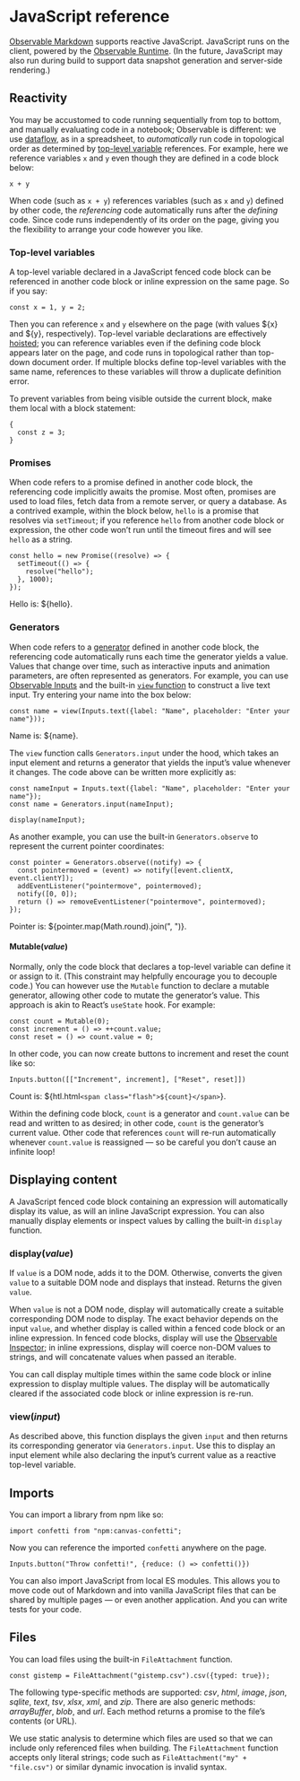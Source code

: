 # JavaScript reference

[Observable Markdown](./markdown) supports reactive JavaScript. JavaScript runs on the client, powered by the [Observable Runtime](https://github.com/observablehq/runtime). (In the future, JavaScript may also run during build to support data snapshot generation and server-side rendering.)

## Reactivity

You may be accustomed to code running sequentially from top to bottom, and manually evaluating code in a notebook; Observable is different: we use [dataflow](https://en.wikipedia.org/wiki/Dataflow_programming), as in a spreadsheet, to *automatically* run code in topological order as determined by [top-level variable](#top-level-variables) references. For example, here we reference variables `x` and `y` even though they are defined in a code block below:

```{js show}
x + y
```

When code (such as `x + y`) references variables (such as `x` and `y`) defined by other code, the *referencing* code automatically runs after the *defining* code. Since code runs independently of its order on the page, giving you the flexibility to arrange your code however you like.

### Top-level variables

A top-level variable declared in a JavaScript fenced code block can be referenced in another code block or inline expression on the same page. So if you say:

```{js show}
const x = 1, y = 2;
```

Then you can reference `x` and `y` elsewhere on the page (with values ${x} and ${y}, respectively). Top-level variable declarations are effectively [hoisted](https://developer.mozilla.org/en-US/docs/Glossary/Hoisting); you can reference variables even if the defining code block appears later on the page, and code runs in topological rather than top-down document order. If multiple blocks define top-level variables with the same name, references to these variables will throw a duplicate definition error.

To prevent variables from being visible outside the current block, make them local with a block statement:

```{js show}
{
  const z = 3;
}
```

### Promises

When code refers to a promise defined in another code block, the referencing code implicitly awaits the promise. Most often, promises are used to load files, fetch data from a remote server, or query a database. As a contrived example, within the block below, `hello` is a promise that resolves via `setTimeout`; if you reference `hello` from another code block or expression, the other code won’t run until the timeout fires and will see `hello` as a string.

```{js show}
const hello = new Promise((resolve) => {
  setTimeout(() => {
    resolve("hello");
  }, 1000);
});
```

Hello is: ${hello}.

### Generators

When code refers to a [generator](https://developer.mozilla.org/en-US/docs/Web/JavaScript/Reference/Global_Objects/Generator) defined in another code block, the referencing code automatically runs each time the generator yields a value. Values that change over time, such as interactive inputs and animation parameters, are often represented as generators. For example, you can use [Observable Inputs](https://github.com/observablehq/inputs) and the built-in [`view` function](#view(input)) to construct a live text input. Try entering your name into the box below:

```{js show}
const name = view(Inputs.text({label: "Name", placeholder: "Enter your name"}));
```

Name is: ${name}.

The `view` function calls `Generators.input` under the hood, which takes an input element and returns a generator that yields the input’s value whenever it changes. The code above can be written more explicitly as:

```{js no-run}
const nameInput = Inputs.text({label: "Name", placeholder: "Enter your name"});
const name = Generators.input(nameInput);

display(nameInput);
```

As another example, you can use the built-in `Generators.observe` to represent the current pointer coordinates:

```{js show}
const pointer = Generators.observe((notify) => {
  const pointermoved = (event) => notify([event.clientX, event.clientY]);
  addEventListener("pointermove", pointermoved);
  notify([0, 0]);
  return () => removeEventListener("pointermove", pointermoved);
});
```

Pointer is: ${pointer.map(Math.round).join(", ")}.

#### Mutable(*value*)

Normally, only the code block that declares a top-level variable can define it or assign to it. (This constraint may helpfully encourage you to decouple code.) You can however use the `Mutable` function to declare a mutable generator, allowing other code to mutate the generator’s value. This approach is akin to React’s `useState` hook. For example:

```{js show}
const count = Mutable(0);
const increment = () => ++count.value;
const reset = () => count.value = 0;
```

In other code, you can now create buttons to increment and reset the count like so:

```{js show}
Inputs.button([["Increment", increment], ["Reset", reset]])
```

<style type="text/css">
@keyframes flash {
  from { background-color: var(--theme-foreground-focus); }
  to { background-color: none; }
}
.flash {
  animation-name: flash;
  animation-duration: 1s;
}
</style>

Count is: ${htl.html`<span class="flash">${count}</span>`}.

Within the defining code block, `count` is a generator and `count.value` can be read and written to as desired; in other code, `count` is the generator’s current value. Other code that references `count` will re-run automatically whenever `count.value` is reassigned — so be careful you don’t cause an infinite loop!

## Displaying content

A JavaScript fenced code block containing an expression will automatically display its value, as will an inline JavaScript expression. You can also manually display elements or inspect values by calling the built-in `display` function.

### display(*value*)

If `value` is a DOM node, adds it to the DOM. Otherwise, converts the given `value` to a suitable DOM node and displays that instead. Returns the given `value`.

When `value` is not a DOM node, display will automatically create a suitable corresponding DOM node to display. The exact behavior depends on the input `value`, and whether display is called within a fenced code block or an inline expression. In fenced code blocks, display will use the [Observable Inspector](https://github.com/observablehq/inspector); in inline expressions, display will coerce non-DOM values to strings, and will concatenate values when passed an iterable.

You can call display multiple times within the same code block or inline expression to display multiple values. The display will be automatically cleared if the associated code block or inline expression is re-run.

### view(*input*)

As described above, this function displays the given `input` and then returns its corresponding generator via `Generators.input`. Use this to display an input element while also declaring the input’s current value as a reactive top-level variable.

## Imports

You can import a library from npm like so:

```{js show}
import confetti from "npm:canvas-confetti";
```

Now you can reference the imported `confetti` anywhere on the page.

```{js show}
Inputs.button("Throw confetti!", {reduce: () => confetti()})
```

You can also import JavaScript from local ES modules. This allows you to move code out of Markdown and into vanilla JavaScript files that can be shared by multiple pages — or even another application. And you can write tests for your code.

## Files

You can load files using the built-in `FileAttachment` function.

```{js show}
const gistemp = FileAttachment("gistemp.csv").csv({typed: true});
```

The following type-specific methods are supported: *csv*, *html*, *image*, *json*, *sqlite*, *text*, *tsv*, *xlsx*, *xml*, and *zip*. There are also generic methods: *arrayBuffer*, *blob*, and *url*. Each method returns a promise to the file’s contents (or URL).

We use static analysis to determine which files are used so that we can include only referenced files when building. The `FileAttachment` function accepts only literal strings; code such as `FileAttachment("my" + "file.csv")` or similar dynamic invocation is invalid syntax.
